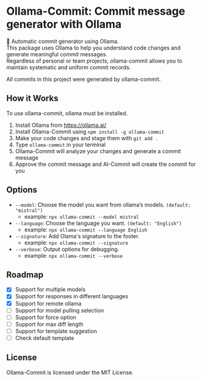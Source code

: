 # **Ollama-Commit: Commit message generator with Ollama**

🚀 Automatic commit generator using Ollama.  
This package uses Ollama to help you understand code changes and generate meaningful commit messages.  
Regardless of personal or team projects, ollama-commit allows you to maintain systematic and uniform commit records.

All commits in this project were generated by ollama-commit.

## How it Works

To use ollama-commit, ollama must be installed.

1. Install Ollama from <https://ollama.ai/>  
2. Install Ollama-Commit using `npm install -g ollama-commit`
3. Make your code changes and stage them with `git add .`
4. Type `ollama-commit` in your terminal
5. Ollama-Commit will analyze your changes and generate a commit message
6. Approve the commit message and AI-Commit will create the commit for you

## Options

- `--model`: Choose the model you want from ollama’s models. `(default: "mistral")`
  - example: `npx ollama-commit --model mistral`
- `--language`: Choose the language you want. `(default: "English")`
  - example: `npx ollama-commit --language English`
- `--signature`: Add Olama's signature to the footer.
  - example: `npx ollama-commit --signature`
- `--verbose`: Output options for debugging.
  - example: `npx ollama-commit --verbose`

## Roadmap

- [x] Support for multiple models
- [x] Support for responses in different languages
- [x] Support for remote ollama
- [ ] Support for model pulling selection
- [ ] Support for force option
- [ ] Support for max diff length
- [ ] Support for template suggestion
- [ ] Check default template

## License

Ollama-Commit is licensed under the MIT License.

